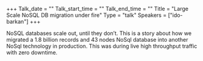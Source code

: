 +++
Talk_date = ""
Talk_start_time = ""
Talk_end_time = ""
Title = "Large Scale NoSQL DB migration under fire"
Type = "talk"
Speakers = ["ido-barkan"]
+++

NoSQL databases scale out, until they don’t. This is a story about how we migrated a 1.8 billion records and 43 nodes NoSql database into another NoSql technology in production. This was during live high throughput traffic with zero downtime.


